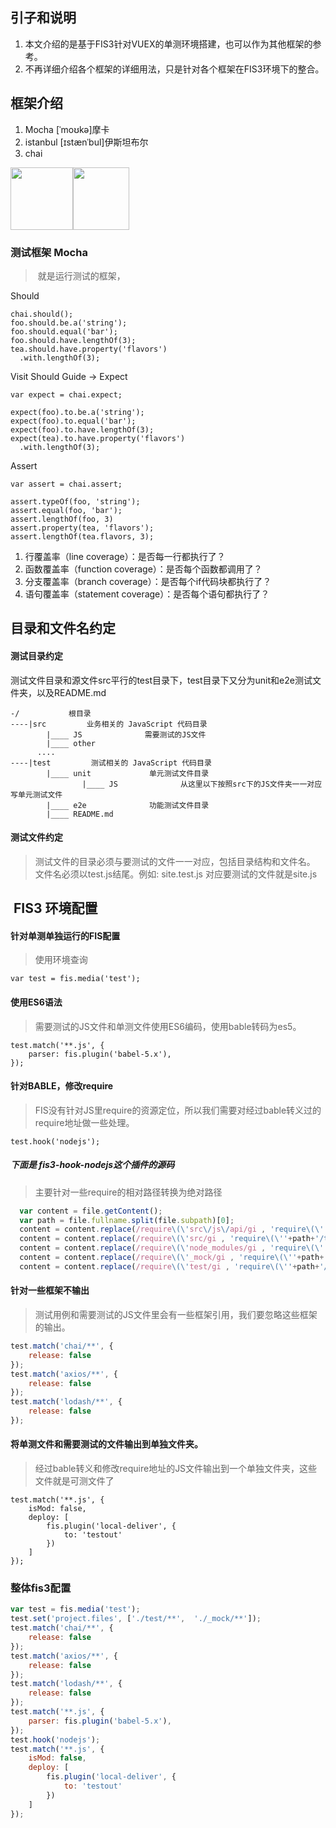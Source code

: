 ## 引子和说明
1. 本文介绍的是基于FIS3针对VUEX的单测环境搭建，也可以作为其他框架的参考。
2. 不再详细介绍各个框架的详细用法，只是针对各个框架在FIS3环境下的整合。


## 框架介绍
1. Mocha [ˈmoʊkə]摩卡
2. istanbul [ɪstænˈbul]伊斯坦布尔
3. chai 


<img src="http://cldup.com/xFVFxOioAU.svg" width = "100" height = "100" style="float:left"/>
<img src="https://camo.githubusercontent.com/431283cc1643d02167aac31067137897507c60fc/687474703a2f2f636861696a732e636f6d2f696d672f636861692d6c6f676f2e706e67" width = "90" height = "100" />

### 测试框架 Mocha
>  就是运行测试的框架，


Should
```
chai.should();
foo.should.be.a('string');
foo.should.equal('bar');
foo.should.have.lengthOf(3);
tea.should.have.property('flavors')
  .with.lengthOf(3);
```
                
Visit Should Guide →
Expect
```
var expect = chai.expect;

expect(foo).to.be.a('string');
expect(foo).to.equal('bar');
expect(foo).to.have.lengthOf(3);
expect(tea).to.have.property('flavors')
  .with.lengthOf(3);
```              

Assert
```
var assert = chai.assert;

assert.typeOf(foo, 'string');
assert.equal(foo, 'bar');
assert.lengthOf(foo, 3)
assert.property(tea, 'flavors');
assert.lengthOf(tea.flavors, 3);
```

1. 行覆盖率（line coverage）：是否每一行都执行了？
2. 函数覆盖率（function coverage）：是否每个函数都调用了？
3. 分支覆盖率（branch coverage）：是否每个if代码块都执行了？
4. 语句覆盖率（statement coverage）：是否每个语句都执行了？


## 目录和文件名约定
#### 测试目录约定
测试文件目录和源文件src平行的test目录下，test目录下又分为unit和e2e测试文件夹，以及README.md
```
-/           根目录
----|src         业务相关的 JavaScript 代码目录
        |____ JS              需要测试的JS文件
        |____ other
      ....
----|test         测试相关的 JavaScript 代码目录
        |____ unit             单元测试文件目录
                |____ JS              从这里以下按照src下的JS文件夹一一对应写单元测试文件
        |____ e2e              功能测试文件目录
        |____ README.md        
```
#### 测试文件约定
> 测试文件的目录必须与要测试的文件一一对应，包括目录结构和文件名。
文件名必须以test.js结尾。例如: site.test.js 对应要测试的文件就是site.js

##  FIS3 环境配置
#### 针对单测单独运行的FIS配置
> 使用环境查询
```
var test = fis.media('test');
```

#### 使用ES6语法
> 需要测试的JS文件和单测文件使用ES6编码，使用bable转码为es5。
```
test.match('**.js', {
    parser: fis.plugin('babel-5.x'),
});
```

#### 针对BABLE，修改require
> FIS没有针对JS里require的资源定位，所以我们需要对经过bable转义过的require地址做一些处理。

```
test.hook('nodejs');
```
##### 下面是 fis3-hook-nodejs这个插件的源码
> 主要针对一些require的相对路径转换为绝对路径
``` javascript
  var content = file.getContent();
  var path = file.fullname.split(file.subpath)[0];
  content = content.replace(/require\(\'src\/js\/api/gi , 'require\(\''+path+'/testout/test/unit/_tools/api');
  content = content.replace(/require\(\'src/gi , 'require\(\''+path+'/testout/src');
  content = content.replace(/require\(\'node_modules/gi , 'require\(\''+path+'/node_modules')
  content = content.replace(/require\(\'_mock/gi , 'require\(\''+path+'/_mock')
  content = content.replace(/require\(\'test/gi , 'require\(\''+path+'/testout/test')
```
#### 针对一些框架不输出
> 测试用例和需要测试的JS文件里会有一些框架引用，我们要忽略这些框架的输出。
``` javascript
test.match('chai/**', {
    release: false
});
test.match('axios/**', {
    release: false
});
test.match('lodash/**', {
    release: false
});
```
#### 将单测文件和需要测试的文件输出到单独文件夹。
> 经过bable转义和修改require地址的JS文件输出到一个单独文件夹，这些文件就是可测文件了
```
test.match('**.js', {
    isMod: false,
    deploy: [
        fis.plugin('local-deliver', {
            to: 'testout'
        })
    ]
});

```



### 整体fis3配置
```javascript
var test = fis.media('test');
test.set('project.files', ['./test/**',  './_mock/**']);
test.match('chai/**', {
    release: false
});
test.match('axios/**', {
    release: false
});
test.match('lodash/**', {
    release: false
});
test.match('**.js', {
    parser: fis.plugin('babel-5.x'),
});
test.hook('nodejs');
test.match('**.js', {
    isMod: false,
    deploy: [
        fis.plugin('local-deliver', {
            to: 'testout'
        })
    ]
});
```
